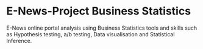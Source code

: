 # E-News-Project Business Statistics
E-News online portal analysis using Business Statistics tools and skills such as Hypothesis testing, a/b testing, Data visualisation and Statistical Inference.
